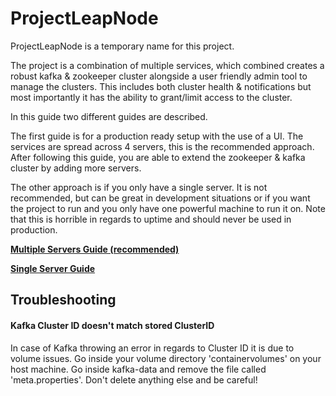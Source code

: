# ProjectLeapNode
ProjectLeapNode is a temporary name for this project.

The project is a combination of multiple services, which combined creates a robust kafka & zookeeper cluster alongside a user friendly admin tool to manage the clusters. This includes both cluster health & notifications but most importantly it has the ability to grant/limit access to the cluster.

In this guide two different guides are described. 

The first guide is for a production ready setup with the use of a UI. The services are spread across 4 servers, this is the recommended approach. After following this guide, you are able to extend the zookeeper & kafka cluster by adding more servers.

The other approach is if you only have a single server. It is not recommended, but can be great in development situations or if you want the project to run and you only have one powerful machine to run it on. Note that this is horrible in regards to uptime and should never be used in production.


[**Multiple Servers Guide (recommended)**](MultipleServersGuide/README.md)


[**Single Server Guide**](SingleServerGuide/README.md)

## Troubleshooting
#### Kafka Cluster ID doesn't match stored ClusterID
In case of Kafka throwing an error in regards to Cluster ID it is due to volume issues. Go inside your volume directory 'containervolumes' on your host machine. Go inside kafka-data and remove the file called 'meta.properties'. Don't delete anything else and be careful!